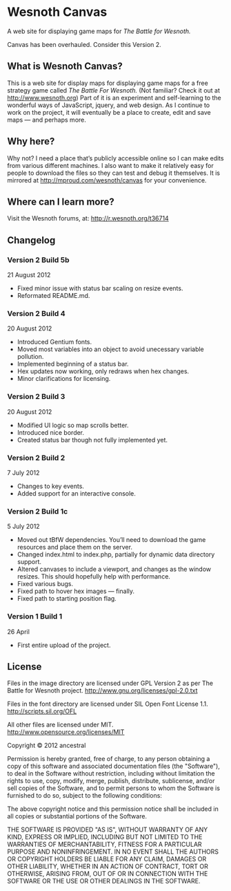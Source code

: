 # Wesnoth Canvas
A web site for displaying game maps for *The Battle for Wesnoth.*

Canvas has been overhauled. Consider this Version 2.

## What is Wesnoth Canvas?
This is a web site for display maps for displaying game maps for a free strategy game called *The Battle For Wesnoth.* (Not familiar? Check it out at http://www.wesnoth.org) Part of it is an experiment and self-learning to the wonderful ways of JavaScript, jquery, and web design. As I continue to work on the project, it will eventually be a place to create, edit and save maps — and perhaps more.

## Why here?
Why not? I need a place that’s publicly accessible online so I can make edits from various different machines. I also want to make it relatively easy for people to download the files so they can test and debug it themselves. It is mirrored at http://mproud.com/wesnoth/canvas for your convenience.

## Where can I learn more?
Visit the Wesnoth forums, at:
http://r.wesnoth.org/t36714

## Changelog
### Version 2 Build 5b
21 August 2012

* Fixed minor issue with status bar scaling on resize events.
* Reformated README.md.

### Version 2 Build 4
20 August 2012

* Introduced Gentium fonts.
* Moved most variables into an object to avoid unecessary variable pollution.
* Implemented beginning of a status bar.
* Hex updates now working, only redraws when hex changes.
* Minor clarifications for licensing.

### Version 2 Build 3
20 August 2012

* Modified UI logic so map scrolls better.
* Introduced nice border.
* Created status bar though not fully implemented yet.

### Version 2 Build 2
7 July 2012

* Changes to key events.
* Added support for an interactive console.

### Version 2 Build 1c
5 July 2012

* Moved out tBfW dependencies. You’ll need to download the game resources and place them on the server.
* Changed index.html to index.php, partially for dynamic data directory support.
* Altered canvases to include a viewport, and changes as the window resizes. This should hopefully help with performance.
* Fixed various bugs.
* Fixed path to hover hex images — finally.
* Fixed path to starting position flag.

### Version 1 Build 1
26 April

* First entire upload of the project.

## License
Files in the image directory are licensed under GPL Version 2 as per The Battle for Wesnoth project.
http://www.gnu.org/licenses/gpl-2.0.txt

Files in the font directory are licensed under SIL Open Font License 1.1.
http://scripts.sil.org/OFL

All other files are licensed under MIT.
http://www.opensource.org/licenses/MIT


Copyright © 2012 ancestral

Permission is hereby granted, free of charge, to any person obtaining a copy of this software and associated documentation files (the "Software"), to deal in the Software without restriction, including without limitation the rights to use, copy, modify, merge, publish, distribute, sublicense, and/or sell copies of the Software, and to permit persons to whom the Software is furnished to do so, subject to the following conditions:

The above copyright notice and this permission notice shall be included in all copies or substantial portions of the Software.

THE SOFTWARE IS PROVIDED "AS IS", WITHOUT WARRANTY OF ANY KIND, EXPRESS OR IMPLIED, INCLUDING BUT NOT LIMITED TO THE WARRANTIES OF MERCHANTABILITY, FITNESS FOR A PARTICULAR PURPOSE AND NONINFRINGEMENT. IN NO EVENT SHALL THE AUTHORS OR COPYRIGHT HOLDERS BE LIABLE FOR ANY CLAIM, DAMAGES OR OTHER LIABILITY, WHETHER IN AN ACTION OF CONTRACT, TORT OR OTHERWISE, ARISING FROM, OUT OF OR IN CONNECTION WITH THE SOFTWARE OR THE USE OR OTHER DEALINGS IN THE SOFTWARE.